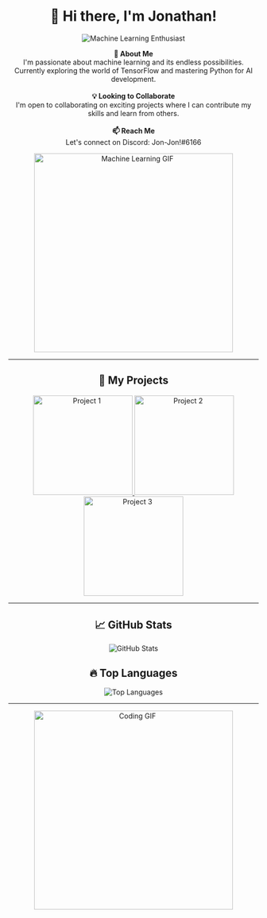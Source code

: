 
<h1 align="center">👋 Hi there, I'm Jonathan!</h1>

<p align="center">
  <img src="https://img.shields.io/badge/Machine%20Learning-Enthusiast-orange" alt="Machine Learning Enthusiast">
</p>

<p align="center">
  <b>👀 About Me</b><br>
  I'm passionate about machine learning and its endless possibilities. Currently exploring the world of TensorFlow and mastering Python for AI development.
  <br><br>
  <b>💡 Looking to Collaborate</b><br>
  I'm open to collaborating on exciting projects where I can contribute my skills and learn from others.
  <br><br>
  <b>📫 Reach Me</b><br>
  Let's connect on Discord: Jon-Jon!#6166
</p>

<p align="center">
  <img src="https://github.com/Akeldamaa/Akeldamaa/raw/main/assets/machine_learning.gif" alt="Machine Learning GIF" width="400px">
</p>

---

<h2 align="center">🚀 My Projects</h2>

<p align="center">
  <a href="https://github.com/Akeldamaa/project1">
    <img src="https://your-image-url.com/project1.png" alt="Project 1" width="200px">
  </a>
  <a href="https://github.com/Akeldamaa/project2">
    <img src="https://your-image-url.com/project2.png" alt="Project 2" width="200px">
  </a>
  <a href="https://github.com/Akeldamaa/project3">
    <img src="https://your-image-url.com/project3.png" alt="Project 3" width="200px">
  </a>
</p>

---

<h2 align="center">📈 GitHub Stats</h2>

<p align="center">
  <img src="https://github-readme-stats.vercel.app/api?username=Akeldamaa&show_icons=true&theme=radical" alt="GitHub Stats">
</p>

<h2 align="center">🔥 Top Languages</h2>

<p align="center">
  <img src="https://github-readme-stats.vercel.app/api/top-langs/?username=Akeldamaa&layout=compact&theme=radical" alt="Top Languages">
</p>

---

<p align="center">
  <img src="https://github.com/Akeldamaa/Akeldamaa/raw/main/assets/coding.gif" alt="Coding GIF" width="400px">
</p>
